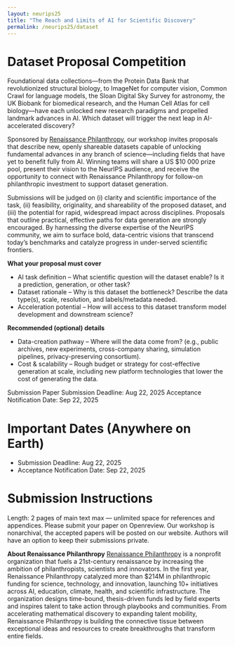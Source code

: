 ```yaml
---
layout: neurips25
title: "The Reach and Limits of AI for Scientific Discovery"
permalink: /neurips25/dataset
---
```


# Dataset Proposal Competition

Foundational data collections—from the Protein Data Bank that revolutionized structural biology, to ImageNet for computer vision, Common Crawl for language models, the Sloan Digital Sky Survey for astronomy, the UK Biobank for biomedical research, and the Human Cell Atlas for cell biology—have each unlocked new research paradigms and propelled landmark advances in AI. Which dataset will trigger the next leap in AI-accelerated discovery?

Sponsored by [Renaissance Philanthropy](http://www.renaissancephilanthropy.org), our workshop invites proposals that describe new, openly shareable datasets capable of unlocking fundamental advances in any branch of science—including fields that have yet to benefit fully from AI. Winning teams will share a US $10 000 prize pool, present their vision to the NeurIPS audience, and receive the opportunity to connect with Renaissance Philanthropy for follow-on philanthropic investment to support dataset generation.

Submissions will be judged on (i) clarity and scientific importance of the task, (ii) feasibility, originality, and shareability of the proposed dataset, and (iii) the potential for rapid, widespread impact across disciplines. Proposals that outline practical, effective paths for data generation are strongly encouraged. By harnessing the diverse expertise of the NeurIPS community, we aim to surface bold, data-centric visions that transcend today’s benchmarks and catalyze progress in under-served scientific frontiers.

**What your proposal must cover**
- AI task definition – What scientific question will the dataset enable? Is it a prediction, generation, or other task?
- Dataset rationale – Why is this dataset the bottleneck? Describe the data type(s), scale, resolution, and labels/metadata needed.
- Acceleration potential – How will access to this dataset transform model development and downstream science?

**Recommended (optional) details**
- Data-creation pathway – Where will the data come from? (e.g., public archives, new experiments, cross-company sharing, simulation pipelines, privacy-preserving consortium).
- Cost & scalability – Rough budget or strategy for cost-effective generation at scale, including new platform technologies that lower the cost of generating the data.

Submission
Paper Submission Deadline: Aug 22, 2025
Acceptance Notification Date: Sep 22, 2025




# Important Dates (Anywhere on Earth)

- Submission Deadline: Aug 22, 2025
- Acceptance Notification Date: Sep 22, 2025

# Submission Instructions

Length: 2 pages of main text max — unlimited space for references and appendices.
Please submit your paper on Openreview.
Our workshop is nonarchival, the accepted papers will be posted on our website. Authors will have an option to keep their submissions private.

**About Renaissance Philanthropy**
[Renaissance Philanthropy](http://www.renaissancephilanthropy.org) is a nonprofit organization that fuels a 21st-century renaissance by increasing the ambition of philanthropists, scientists and innovators. In the first year, Renaissance Philanthropy catalyzed more than $214M in philanthropic funding for science, technology, and innovation, launching 10+ initiatives across AI, education, climate, health, and scientific infrastructure. The organization designs time-bound, thesis-driven funds led by field experts and inspires talent to take action through  playbooks and communities. From accelerating mathematical discovery to expanding talent mobility, Renaissance Philanthropy is building the connective tissue between exceptional ideas and resources to create breakthroughs that transform entire fields. 
